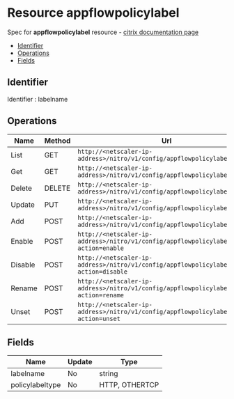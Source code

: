 # Resource appflowpolicylabel

Spec for **appflowpolicylabel** resource - [citrix documentation page](https://developer-docs.citrix.com/projects/netscaler-nitro-api/en/12.0/configuration/appflow/appflowpolicylabel/appflowpolicylabel/)

- [Identifier](#identifier)
- [Operations](#operations)
- [Fields](#fields)

## Identifier

Identifier : labelname

## Operations

| Name | Method | Url |
|----|----|----|
| List | GET | `http://<netscaler-ip-address>/nitro/v1/config/appflowpolicylabel` |
| Get | GET | `http://<netscaler-ip-address>/nitro/v1/config/appflowpolicylabel/<name>` |
| Delete | DELETE | `http://<netscaler-ip-address>/nitro/v1/config/appflowpolicylabel/<name>` |
| Update | PUT | `http://<netscaler-ip-address>/nitro/v1/config/appflowpolicylabel` |
| Add | POST | `http://<netscaler-ip-address>/nitro/v1/config/appflowpolicylabel` |
| Enable | POST | `http://<netscaler-ip-address>/nitro/v1/config/appflowpolicylabel?action=enable` |
| Disable | POST | `http://<netscaler-ip-address>/nitro/v1/config/appflowpolicylabel?action=disable` |
| Rename | POST | `http://<netscaler-ip-address>/nitro/v1/config/appflowpolicylabel?action=rename` |
| Unset | POST | `http://<netscaler-ip-address>/nitro/v1/config/appflowpolicylabel?action=unset` |

## Fields

| Name | Update | Type |
|----|----|----|
| labelname | No | string |
| policylabeltype | No | HTTP, OTHERTCP |

